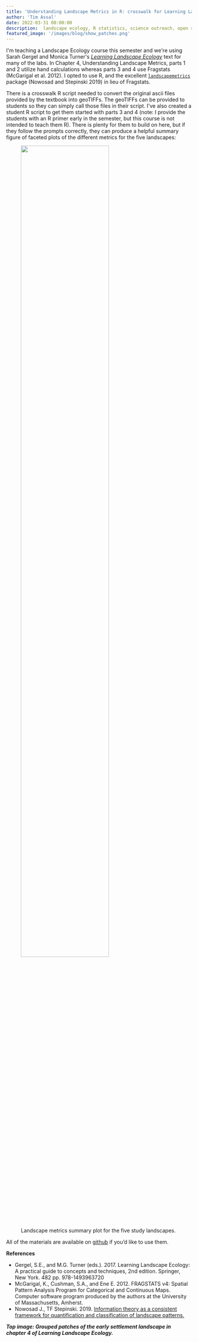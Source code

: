 ```yaml
---
title: 'Understanding Landscape Metrics in R: crosswalk for Learning Landscape Ecology'
author: 'Tim Assal'
date: 2022-03-31 00:00:00
description:  landscape ecology, R statistics, science outreach, open science, github
featured_image: '/images/blog/show_patches.png'
---
```


I'm teaching a Landscape Ecology course this semester and we're using Sarah Gergel and Monica Turner's [*Learning Landscape Ecology*](http://sarahgergel.net/lel/learning-landscape-ecology/) text for many of the labs. In Chapter 4, Understanding Landscape Metrics, parts 1 and 2 utilize hand calculations whereas parts 3 and 4 use Fragstats (McGarigal et al. 2012). I opted to use R, and the excellent [`landscapemetrics`](https://r-spatialecology.github.io/landscapemetrics/) package (Nowosad and Stepinski 2019)  in lieu of Fragstats. 

There is a crosswalk R script needed to convert the original ascii files provided by the textbook into geoTIFFs. The geoTIFFs can be provided to students so they can simply call those files in their script. I've also created a student R script to get them started with parts 3 and 4 (note: I provide the students with an R primer early in the semester, but this course is not intended to teach them R). There is plenty for them to build on here, but if they follow the prompts correctly, they can produce a helpful summary figure of faceted plots of the different metrics for the five landscapes: 

<figure>
  <img src='../../images/blog/Part4_landscape_metrics.jpg' style="width: 75%; height= 75%">
  <figcaption>Landscape metrics summary plot for the five study landscapes.</figcaption>
</figure>

All of the materials are available on [github](https://github.com/tjassal/LandscapeEcology_Course/tree/main/ConvertLEECh4toR) if you’d like to use them. 

**References**

+ Gergel, S.E., and M.G. Turner (eds.). 2017. Learning Landscape Ecology: A practical guide to concepts and techniques, 2nd edition. Springer, New York. 482 pp. 978-1493963720
+ McGarigal, K., Cushman, S.A., and Ene E. 2012. FRAGSTATS v4: Spatial Pattern Analysis Program for Categorical and Continuous Maps. Computer software program produced by the authors at the University of Massachusetts, Amherst.
+ Nowosad J., TF Stepinski. 2019. [Information theory as a consistent framework for quantification and classification of landscape patterns.](https://doi.org/10.1007/s10980-019-00830-x)

***Top image: Grouped patches of the early settlement landscape in chapter 4 of Learning Landscape Ecology.***

